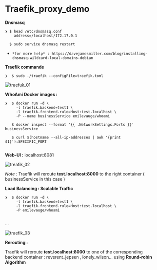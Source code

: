 # Traefik_proxy_demo

**Dnsmasq**
```
❯ $ head /etc/dnsmasq.conf 
    address=/localhost/172.17.0.1
 
  $ sudo service dnsmasq restart

```

*     *for more help* : https://davejamesmiller.com/blog/installing-dnsmasq-wildcard-local-domains-debian   


**Traefik commande**

```
❯  $ sudo ./traefik --configFile=traefik.toml

```

![traefuk_01](https://cloud.githubusercontent.com/assets/7684497/17548330/b323b51e-5eeb-11e6-9fdf-9aee7816767d.png)


**WhoAmi Docker images :**

``` 
❯  $ docker run -d \
     -l traefik.backend=test1 \
     -l traefik.frontend.rule=Host:test.localhost \
     -P --name businessService emilevauge/whoami

   $ docker inspect --format '{{ .NetworkSettings.Ports }}'  businessService

   $ curl $(hostname --all-ip-addresses | awk '{print $1}'):SPECIFIC_PORT
   
```

**Web-UI :** localhost:8081
   
![treafik_02](https://cloud.githubusercontent.com/assets/7684497/17546937/b0a3f8be-5ee4-11e6-9101-4045b87f923f.png)
   
   
   
*Note :* Traefik will reroute **test.localhost:8000** to the right container ( businessService in this case )
   
   
**Load Balancing : Scalable Traffic**

```
❯  $ docker run -d \
     -l traefik.backend=test1 \
     -l traefik.frontend.rule=Host:test.localhost \
     -P emilevauge/whoami
     
```
...

![traefik_03](https://cloud.githubusercontent.com/assets/7684497/17547027/330846de-5ee5-11e6-90bf-7711e9ee1d73.png)


**Rerouting :**
   
Traefik will reroute **test.localhost:8000** to one of the corresponding backend container : reverent_jepsen , lonely_wilson...
using **Round-robin Algorithm**
